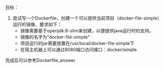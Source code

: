 目标：
1. 尝试写一个Dockerfile，创建一个可以提供当前项目（docker-file-simple）运行的镜像，要求如下：
	* 镜像需要基于openjdk:8-slim来创建，以便提供java运行时的支持。
	* 镜像的名字为"docker-file-simple"
	* 项目运行的jar需要放置在/usr/local/docker-file-simple下
	* 在宿主机器上可以通过8080端口访问接口：docker/simple
	
	
完成后可以参考Dockerfile_answer